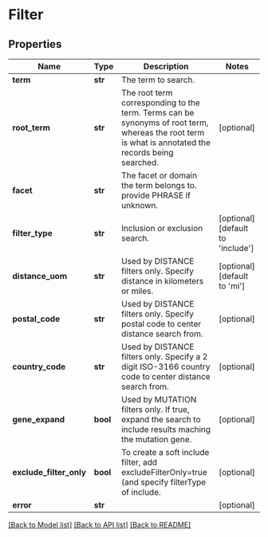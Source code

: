 # Filter

## Properties
Name | Type | Description | Notes
------------ | ------------- | ------------- | -------------
**term** | **str** | The term to search. | 
**root_term** | **str** | The root term corresponding to the term.  Terms can be synonyms of root term, whereas the root term is what is annotated the records being searched. | [optional] 
**facet** | **str** | The facet or domain the term belongs to.  provide PHRASE if unknown. | 
**filter_type** | **str** | Inclusion or exclusion search. | [optional] [default to 'include']
**distance_uom** | **str** | Used by DISTANCE filters only.  Specify distance in kilometers or miles. | [optional] [default to 'mi']
**postal_code** | **str** | Used by DISTANCE filters only.  Specify postal code to center distance search from. | [optional] 
**country_code** | **str** | Used by DISTANCE filters only.  Specify a 2 digit ISO-3166 country code to center distance search from. | [optional] 
**gene_expand** | **bool** | Used by MUTATION filters only.  If true, expand the search to include results maching the mutation gene. | [optional] 
**exclude_filter_only** | **bool** | To create a soft include filter, add excludeFilterOnly&#x3D;true (and specify filterType of include. | [optional] 
**error** | **str** |  | [optional] 

[[Back to Model list]](../README.md#documentation-for-models) [[Back to API list]](../README.md#documentation-for-api-endpoints) [[Back to README]](../README.md)

